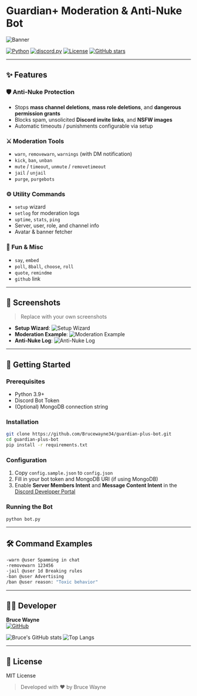 # Guardian+ Moderation & Anti-Nuke Bot

![Banner](https://i.pinimg.com/originals/5d/2c/44/5d2c44694918947aede42306cb7154d0.gif)

[![Python](https://img.shields.io/badge/Python-3.9%2B-blue)](https://www.python.org/)
[![discord.py](https://img.shields.io/badge/discord.py-2.4%2B-blue.svg)](https://discordpy.readthedocs.io/)
[![License](https://img.shields.io/badge/license-MIT-green.svg)](LICENSE)
[![GitHub stars](https://img.shields.io/github/stars/Brucewayne34/guardian-plus-bot?style=social)](https://github.com/Brucewayne34/guardian-plus-bot/stargazers)

---

## ✨ Features

### 🛡 Anti-Nuke Protection
- Stops **mass channel deletions**, **mass role deletions**, and **dangerous permission grants**
- Blocks spam, unsolicited **Discord invite links**, and **NSFW images**
- Automatic timeouts / punishments configurable via setup

### ⚔ Moderation Tools
- `warn`, `removewarn`, `warnings` (with DM notification)
- `kick`, `ban`, `unban`
- `mute` / `timeout`, `unmute` / `removetimeout`
- `jail` / `unjail`
- `purge`, `purgebots`

### ⚙ Utility Commands
- `setup` wizard
- `setlog` for moderation logs
- `uptime`, `stats`, `ping`
- Server, user, role, and channel info
- Avatar & banner fetcher

### 🎯 Fun & Misc
- `say`, `embed`
- `poll`, `8ball`, `choose`, `roll`
- `quote`, `remindme`
- `github` link

---

## 📸 Screenshots
> Replace with your own screenshots
- **Setup Wizard**: ![Setup Wizard](link-to-your-screenshot)
- **Moderation Example**: ![Moderation Example](link-to-your-screenshot)
- **Anti-Nuke Log**: ![Anti-Nuke Log](link-to-your-screenshot)

---

## 🚀 Getting Started

### Prerequisites
- Python 3.9+
- Discord Bot Token
- (Optional) MongoDB connection string

### Installation
```bash
git clone https://github.com/Brucewayne34/guardian-plus-bot.git
cd guardian-plus-bot
pip install -r requirements.txt
```

### Configuration
1. Copy `config.sample.json` to `config.json`
2. Fill in your bot token and MongoDB URI (if using MongoDB)
3. Enable **Server Members Intent** and **Message Content Intent** in the [Discord Developer Portal](https://discord.com/developers/applications)

### Running the Bot
```bash
python bot.py
```

---

## 🛠 Command Examples
```bash
-warn @user Spamming in chat
-removewarn 123456
-jail @user 1d Breaking rules
-ban @user Advertising
/ban @user reason: "Toxic behavior"
```

---

## 👨‍💻 Developer
**Bruce Wayne**  
[![GitHub](https://img.shields.io/badge/GitHub-Brucewayne34-black?logo=github)](https://github.com/Brucewayne34)

![Bruce's GitHub stats](https://github-readme-stats.vercel.app/api?username=Brucewayne34&show_icons=true&theme=tokyonight)
![Top Langs](https://github-readme-stats.vercel.app/api/top-langs/?username=Brucewayne34&layout=compact&theme=tokyonight)

---

## 📜 License
MIT License

> Developed with ❤️ by Bruce Wayne
